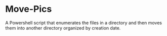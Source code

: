 # Move-Pics
A Powershell script that enumerates the files in a directory and then moves them into another directory organized by creation date.
